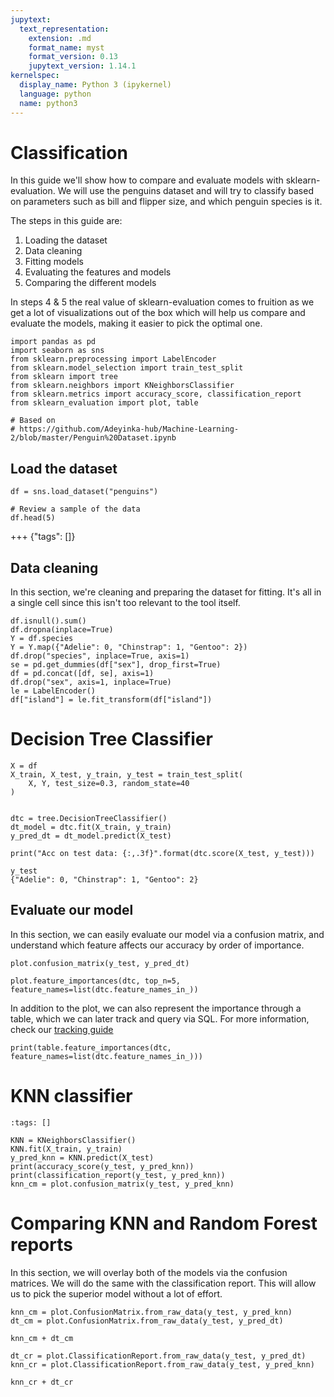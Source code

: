 ```yaml
---
jupytext:
  text_representation:
    extension: .md
    format_name: myst
    format_version: 0.13
    jupytext_version: 1.14.1
kernelspec:
  display_name: Python 3 (ipykernel)
  language: python
  name: python3
---
```


# Classification

In this guide we'll show how to compare and evaluate models with sklearn-evaluation.
We will use the penguins dataset and will try to classify based on parameters such as bill and flipper size, and which penguin species is it.

The steps in this guide are:
1. Loading the dataset
2. Data cleaning
3. Fitting models
4. Evaluating the features and models
5. Comparing the different models

In steps 4 & 5 the real value of sklearn-evaluation comes to fruition as we get a lot of visualizations out of the box which will help us compare and evaluate the models, making it easier to pick the optimal one.

```{code-cell} ipython3
import pandas as pd
import seaborn as sns
from sklearn.preprocessing import LabelEncoder
from sklearn.model_selection import train_test_split
from sklearn import tree
from sklearn.neighbors import KNeighborsClassifier
from sklearn.metrics import accuracy_score, classification_report
from sklearn_evaluation import plot, table

# Based on
# https://github.com/Adeyinka-hub/Machine-Learning-2/blob/master/Penguin%20Dataset.ipynb
```

## Load the dataset

```{code-cell} ipython3
df = sns.load_dataset("penguins")

# Review a sample of the data
df.head(5)
```

+++ {"tags": []}

## Data cleaning

In this section, we're cleaning and preparing the dataset for fitting.
It's all in a single cell since this isn't too relevant to the tool itself.

```{code-cell} ipython3
df.isnull().sum()
df.dropna(inplace=True)
Y = df.species
Y = Y.map({"Adelie": 0, "Chinstrap": 1, "Gentoo": 2})
df.drop("species", inplace=True, axis=1)
se = pd.get_dummies(df["sex"], drop_first=True)
df = pd.concat([df, se], axis=1)
df.drop("sex", axis=1, inplace=True)
le = LabelEncoder()
df["island"] = le.fit_transform(df["island"])
```

# Decision Tree Classifier

```{code-cell} ipython3
X = df
X_train, X_test, y_train, y_test = train_test_split(
    X, Y, test_size=0.3, random_state=40
)


dtc = tree.DecisionTreeClassifier()
dt_model = dtc.fit(X_train, y_train)
y_pred_dt = dt_model.predict(X_test)

print("Acc on test data: {:,.3f}".format(dtc.score(X_test, y_test)))
```

```{code-cell} ipython3
y_test
{"Adelie": 0, "Chinstrap": 1, "Gentoo": 2}
```

## Evaluate our model

In this section, we can easily evaluate our model via a confusion matrix, and understand which feature affects our accuracy by order of importance.

```{code-cell} ipython3
plot.confusion_matrix(y_test, y_pred_dt)
```

```{code-cell} ipython3
plot.feature_importances(dtc, top_n=5, feature_names=list(dtc.feature_names_in_))
```

In addition to the plot, we can also represent the importance through a table, which we can later track and query via SQL. For more information, check our [tracking guide](https://sklearn-evaluation.ploomber.io/en/latest/api/SQLiteTracker.html)

```{code-cell} ipython3
print(table.feature_importances(dtc, feature_names=list(dtc.feature_names_in_)))
```

# KNN classifier

```{code-cell} ipython3
:tags: []

KNN = KNeighborsClassifier()
KNN.fit(X_train, y_train)
y_pred_knn = KNN.predict(X_test)
print(accuracy_score(y_test, y_pred_knn))
print(classification_report(y_test, y_pred_knn))
knn_cm = plot.confusion_matrix(y_test, y_pred_knn)
```

# Comparing KNN and Random Forest reports

In this section, we will overlay both of the models via the confusion matrices. We will do the same with the classification report. This will allow us to pick the superior model without a lot of effort.

```{code-cell} ipython3
knn_cm = plot.ConfusionMatrix.from_raw_data(y_test, y_pred_knn)
dt_cm = plot.ConfusionMatrix.from_raw_data(y_test, y_pred_dt)
```

```{code-cell} ipython3
knn_cm + dt_cm
```

```{code-cell} ipython3
dt_cr = plot.ClassificationReport.from_raw_data(y_test, y_pred_dt)
knn_cr = plot.ClassificationReport.from_raw_data(y_test, y_pred_knn)
```

```{code-cell} ipython3
knn_cr + dt_cr
```

```{code-cell} ipython3

```
